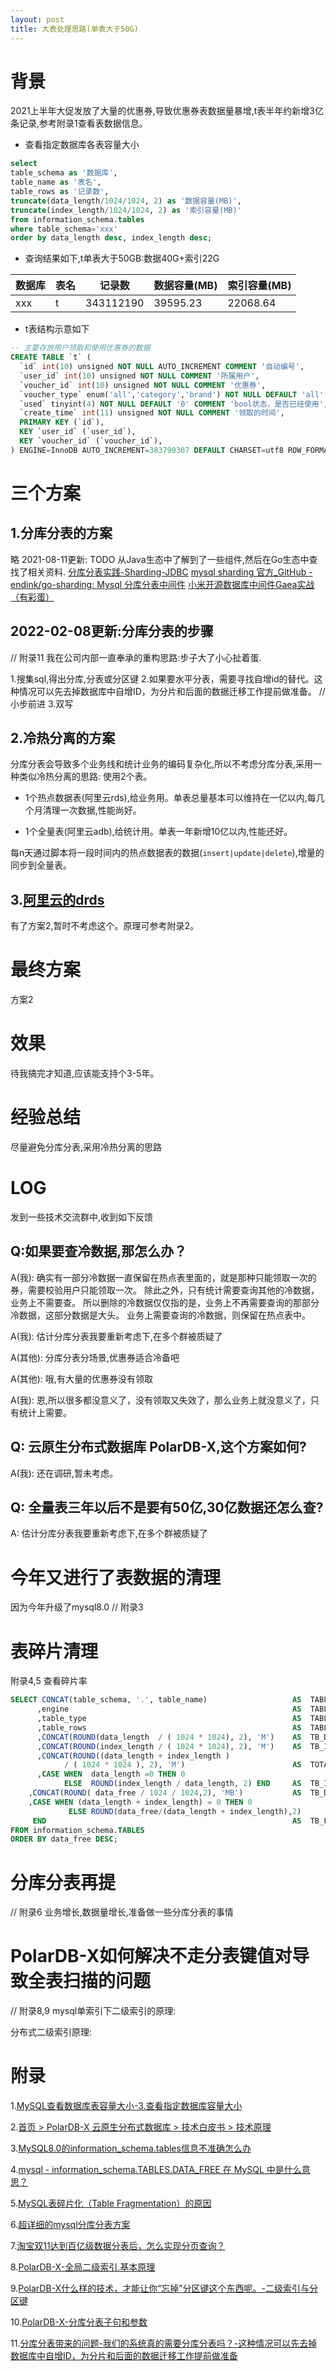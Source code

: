 ```yaml
---
layout: post
title: 大表处理思路(单表大于50G)
---
```


# 背景
2021上半年大促发放了大量的优惠券,导致优惠券表数据量暴增,t表半年约新增3亿条记录,参考附录1查看表数据信息。

* 查看指定数据库各表容量大小
```sql
select 
table_schema as '数据库',
table_name as '表名',
table_rows as '记录数',
truncate(data_length/1024/1024, 2) as '数据容量(MB)',
truncate(index_length/1024/1024, 2) as '索引容量(MB)'
from information_schema.tables
where table_schema='xxx'
order by data_length desc, index_length desc;
```
* 查询结果如下,t单表大于50GB:数据40G+索引22G

| 数据库   | 表名             | 记录数       | 数据容量(MB) | 索引容量(MB) |
|-------|----------------|-----------|----------|----------|
| xxx | t | 343112190 | 39595.23 | 22068.64 |

* t表结构示意如下
```sql
-- 主要存放用户领取和使用优惠券的数据
CREATE TABLE `t` (
  `id` int(10) unsigned NOT NULL AUTO_INCREMENT COMMENT '自动编号',
  `user_id` int(10) unsigned NOT NULL COMMENT '所属用户',
  `voucher_id` int(10) unsigned NOT NULL COMMENT '优惠券',
  `voucher_type` enum('all','category','brand') NOT NULL DEFAULT 'all' COMMENT '优惠券类型',
  `used` tinyint(4) NOT NULL DEFAULT '0' COMMENT 'bool状态，是否已经使用',
  `create_time` int(11) unsigned NOT NULL COMMENT '领取的时间',
  PRIMARY KEY (`id`),
  KEY `user_id` (`user_id`),
  KEY `voucher_id` (`voucher_id`),
) ENGINE=InnoDB AUTO_INCREMENT=383790307 DEFAULT CHARSET=utf8 ROW_FORMAT=DYNAMIC;
```

# 三个方案

## 1.分库分表的方案
略
2021-08-11更新: TODO 从Java生态中了解到了一些组件,然后在Go生态中查找了相关资料.
[分库分表实践-Sharding-JDBC](https://www.cnblogs.com/laoyeye/p/12439252.html)
[mysql sharding 官方_GitHub - endink/go-sharding: Mysql 分库分表中间件](https://blog.csdn.net/weixin_39548541/article/details/113594049)
[小米开源数据库中间件Gaea实战（有彩蛋）](https://dbaplus.cn/news-11-2645-1.html)

## 2022-02-08更新:分库分表的步骤 
// 附录11
我在公司内部一直奉承的重构思路:步子大了小心扯着蛋.

1.搜集sql,得出分库,分表或分区键
2.如果要水平分表，需要寻找自增id的替代。这种情况可以先去掉数据库中自增ID，为分片和后面的数据迁移工作提前做准备。 // 小步前进
3.双写

## 2.冷热分离的方案
分库分表会导致多个业务线和统计业务的编码复杂化,所以不考虑分库分表,采用一种类似冷热分离的思路: 使用2个表。

* 1个热点数据表(阿里云rds),给业务用。单表总量基本可以维持在一亿以内,每几个月清理一次数据,性能尚好。

* 1个全量表(阿里云adb),给统计用。单表一年新增10亿以内,性能还好。

每n天通过脚本将一段时间内的热点数据表的数据(`insert|update|delete`),增量的同步到全量表。

## 3.[阿里云的drds](https://www.aliyun.com/product/drds)
有了方案2,暂时不考虑这个。原理可参考附录2。

# 最终方案
方案2

# 效果
待我搞完才知道,应该能支持个3-5年。

# 经验总结
尽量避免分库分表,采用冷热分离的思路

# LOG
发到一些技术交流群中,收到如下反馈

## Q:如果要查冷数据,那怎么办？
A(我): 确实有一部分冷数据一直保留在热点表里面的，就是那种只能领取一次的券，需要校验用户只能领取一次。
   除此之外，只有统计需要查询其他的冷数据，业务上不需要查。
   所以删除的冷数据仅仅指的是，业务上不再需要查询的那部分冷数据，这部分数据是大头。
   业务上需要查询的冷数据，则保留在热点表中。
   
A(我): 估计分库分表我要重新考虑下,在多个群被质疑了

A(其他): 分库分表分场景,优惠券适合冷备吧

A(其他): 哦,有大量的优惠券没有领取

A(我): 恩,所以很多都没意义了，没有领取又失效了，那么业务上就没意义了，只有统计上需要。

## Q: 云原生分布式数据库 PolarDB-X,这个方案如何?
A(我): 还在调研,暂未考虑。

## Q: 全量表三年以后不是要有50亿,30亿数据还怎么查?
A: 估计分库分表我要重新考虑下,在多个群被质疑了


# 今年又进行了表数据的清理
因为今年升级了mysql8.0
// 附录3

# 表碎片清理
附录4,5
查看碎片率
```sql
SELECT CONCAT(table_schema, '.', table_name)                   AS  TABLE_NAME
      ,engine                                                  AS  TABLE_ENGINE 
      ,table_type                                              AS  TABLE_TYPE
      ,table_rows                                              AS  TABLE_ROWS
      ,CONCAT(ROUND(data_length  / ( 1024 * 1024), 2), 'M')    AS  TB_DATA_SIZE 
      ,CONCAT(ROUND(index_length / ( 1024 * 1024), 2), 'M')    AS  TB_IDX_SIZE 
      ,CONCAT(ROUND((data_length + index_length ) 
            / ( 1024 * 1024 ), 2), 'M')                        AS  TOTAL_SIZE
      ,CASE WHEN  data_length =0 THEN 0
            ELSE  ROUND(index_length / data_length, 2) END     AS  TB_INDX_RATE
    ,CONCAT(ROUND( data_free / 1024 / 1024,2), 'MB')           AS  TB_DATA_FREE 
    ,CASE WHEN (data_length + index_length) = 0 THEN 0
             ELSE ROUND(data_free/(data_length + index_length),2) 
     END                                                       AS  TB_FRAG_RATE
FROM information_schema.TABLES  
ORDER BY data_free DESC;
```

# 分库分表再提
// 附录6
业务增长,数据量增长,准备做一些分库分表的事情


# PolarDB-X如何解决不走分表键值对导致全表扫描的问题
// 附录8,9
mysql单索引下二级索引的原理:

分布式二级索引原理:

# 附录
1.[MySQL查看数据库表容量大小-3.查看指定数据库容量大小](https://blog.csdn.net/fdipzone/article/details/80144166)

2.[首页 > PolarDB-X 云原生分布式数据库 > 技术白皮书 > 技术原理](https://help.aliyun.com/document_detail/261147.html?spm=a2c4g.11186623.2.8.285b7942kkETra)

3.[MySQL8.0的information_schema.tables信息不准确怎么办](https://blog.csdn.net/w892824196/article/details/103973377)

4.[mysql - information_schema.TABLES.DATA_FREE 在 MySQL 中是什么意思？](https://www.coder.work/article/145964)

5.[MySQL表碎片化（Table Fragmentation）的原因]()

6.[超详细的mysql分库分表方案](https://blog.csdn.net/agonie201218/article/details/110823552)

7.[淘宝双11达到百亿级数据分表后，怎么实现分页查询？](https://blog.csdn.net/BF02jgtRS00XKtCx/article/details/109634540)

8.[PolarDB-X-全局二级索引.基本原理](https://help.aliyun.com/document_detail/182179.html)

9.[PolarDB-X什么样的技术，才能让你“忘掉”分区键这个东西呢。-二级索引与分区键](https://zhuanlan.zhihu.com/p/440801781)

10.[PolarDB-X-分库分表子句和参数](https://help.aliyun.com/document_detail/316575.html#title-663-dqa-9a1)

11.[分库分表带来的问题-我们的系统真的需要分库分表吗？-这种情况可以先去掉数据库中自增ID，为分片和后面的数据迁移工作提前做准备](https://www.cnblogs.com/wade-luffy/p/6096578.html)
